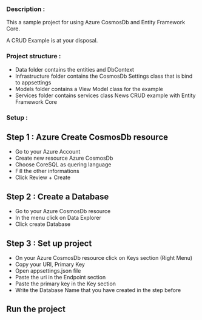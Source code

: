 ### Description :

This a sample project for using Azure CosmosDb and Entity Framework Core.

A CRUD Example is at your disposal.

### Project structure :
* Data folder contains the entities and DbContext
* Infrastructure folder contains the CosmosDb Settings class that is bind to appsettings
* Models folder contains a View Model class for the example
* Services folder contains services class News CRUD example with Entity Framework Core

### Setup :

## Step 1 : Azure Create CosmosDb resource

* Go to your Azure Account
* Create new resource Azure CosmosDb
* Choose CoreSQL as quering language
* Fill the other informations
* Click Review + Create

## Step 2 : Create a Database

* Go to your Azure CosmosDb resource
* In the menu click on Data Explorer
* Click create Database

## Step 3 : Set up project
* On your Azure CosmosDb resource click on Keys section (Right Menu)
* Copy your URI, Primary Key
* Open appsettings.json file
* Paste the uri in the Endpoint section
* Paste the primary key in the Key section
* Write the Database Name that you have created in the step before

## Run the project

